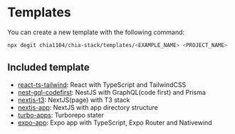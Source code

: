 # Templates

You can create a new template with the following command:

```bash
npx degit chia1104/chia-stack/templates/<EXAMPLE_NAME> <PROJECT_NAME>
```

## Included template

- [react-ts-tailwind](./react-ts-tailwind): React with TypeScript and TailwindCSS
- [nest-gql-codefirst](./nest-gql-codefirst): NestJS with GraphQL(code first) and Prisma
- [nextjs-t3](./nextjs-t3): NextJS(page) with T3 stack
- [nextjs-app](./nextjs-app): NextJS with app directory structure
- [turbo-apps](./turbo-apps): Turborepo stater
- [expo-app](./expo-app): Expo app with TypeScript, Expo Router and Nativewind
